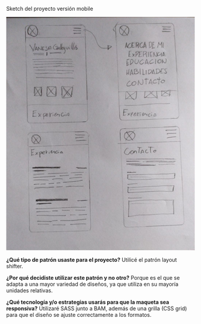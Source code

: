 Sketch del proyecto versión mobile

![Sketchs](https://raw.githubusercontent.com/AeroNico/CVO/master/assets/img/sketch.jpeg)


**¿Qué tipo de patrón usaste para el proyecto?**
Utilicé el patrón layout shifter.

**¿Por qué decidiste utilizar este patrón y no otro?**
Porque es el que se adapta a una mayor variedad de diseños, ya que utiliza en su mayoría unidades relativas.

**¿Qué tecnología y/o estrategias usarás para que la maqueta sea responsiva?**
Utilizaré SASS junto a BAM, además de una grilla (CSS grid) para que el diseño se ajuste correctamente a los formatos.
